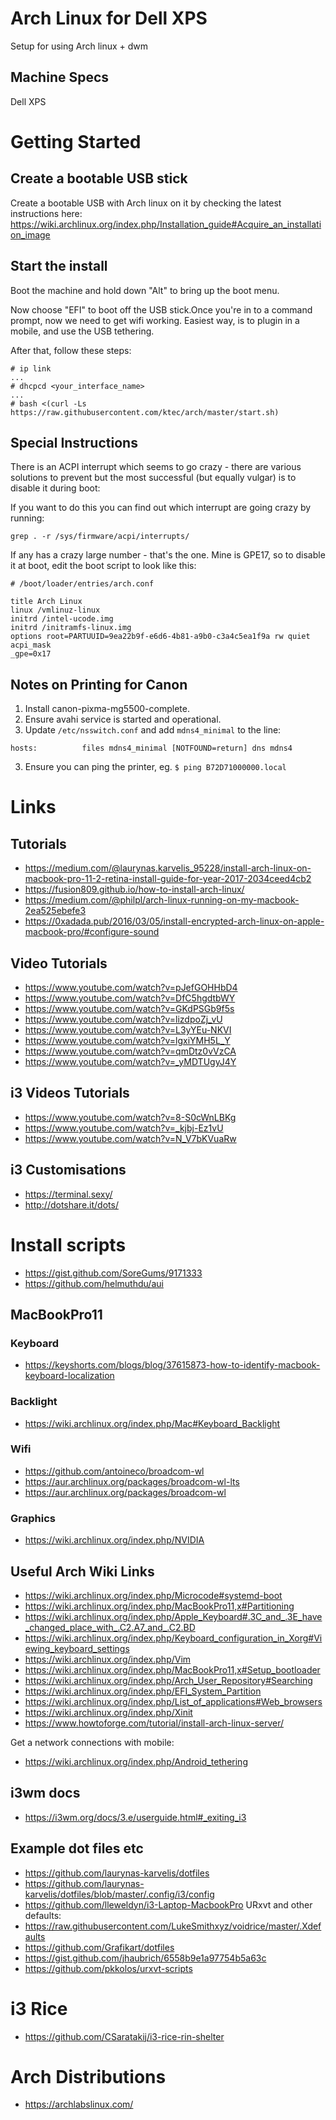 # Arch Linux for Dell XPS
Setup for using Arch linux + dwm 

## Machine Specs

Dell XPS

# Getting Started

## Create a bootable USB stick

Create a bootable USB with Arch linux on it by checking the latest instructions here: https://wiki.archlinux.org/index.php/Installation_guide#Acquire_an_installation_image

## Start the install

Boot the machine and hold down "Alt" to bring up the boot menu. 

Now choose "EFI" to boot off the USB stick.Once you're in to a command prompt, now we need to get wifi working. Easiest way, is to plugin in a mobile, and use the USB tethering.

After that, follow these steps:

```
# ip link
...
# dhcpcd <your_interface_name>
...
# bash <(curl -Ls https://raw.githubusercontent.com/ktec/arch/master/start.sh)
```

## Special Instructions

There is an ACPI interrupt which seems to go crazy - there are various solutions to prevent but the most successful (but equally vulgar) is to disable it during boot:

If you want to do this you can find out which interrupt are going crazy by running:
```
grep . -r /sys/firmware/acpi/interrupts/
```
If any has a crazy large number - that's the one. Mine is GPE17, so to disable it at boot, edit the boot script to look like this:

```
# /boot/loader/entries/arch.conf

title Arch Linux
linux /vmlinuz-linux
initrd /intel-ucode.img
initrd /initramfs-linux.img
options root=PARTUUID=9ea22b9f-e6d6-4b81-a9b0-c3a4c5ea1f9a rw quiet acpi_mask
_gpe=0x17
```


## Notes on Printing for Canon

1. Install canon-pixma-mg5500-complete.
2. Ensure avahi service is started and operational.
3. Update `/etc/nsswitch.conf` and add `mdns4_minimal` to the line:
```
hosts:          files mdns4_minimal [NOTFOUND=return] dns mdns4
```
3. Ensure you can ping the printer, eg. `$ ping B72D71000000.local`

# Links

## Tutorials
  - https://medium.com/@laurynas.karvelis_95228/install-arch-linux-on-macbook-pro-11-2-retina-install-guide-for-year-2017-2034ceed4cb2
  - https://fusion809.github.io/how-to-install-arch-linux/
  - https://medium.com/@philpl/arch-linux-running-on-my-macbook-2ea525ebefe3
  - https://0xadada.pub/2016/03/05/install-encrypted-arch-linux-on-apple-macbook-pro/#configure-sound

## Video Tutorials
 - https://www.youtube.com/watch?v=pJefGOHHbD4
 - https://www.youtube.com/watch?v=DfC5hgdtbWY
 - https://www.youtube.com/watch?v=GKdPSGb9f5s
 - https://www.youtube.com/watch?v=lizdpoZj_vU
 - https://www.youtube.com/watch?v=L3yYEu-NKVI
 - https://www.youtube.com/watch?v=lgxiYMH5L_Y
 - https://www.youtube.com/watch?v=qmDtz0vVzCA
 - https://www.youtube.com/watch?v=_yMDTUgyJ4Y

## i3 Videos Tutorials
 - https://www.youtube.com/watch?v=8-S0cWnLBKg
 - https://www.youtube.com/watch?v=_kjbj-Ez1vU
 - https://www.youtube.com/watch?v=N_V7bKVuaRw


## i3 Customisations
 - https://terminal.sexy/
 - http://dotshare.it/dots/


# Install scripts
 - https://gist.github.com/SoreGums/9171333
 - https://github.com/helmuthdu/aui


## MacBookPro11

### Keyboard
 - https://keyshorts.com/blogs/blog/37615873-how-to-identify-macbook-keyboard-localization

### Backlight
 - https://wiki.archlinux.org/index.php/Mac#Keyboard_Backlight

### Wifi
 - https://github.com/antoineco/broadcom-wl
 - https://aur.archlinux.org/packages/broadcom-wl-lts
 - https://aur.archlinux.org/packages/broadcom-wl

### Graphics
 - https://wiki.archlinux.org/index.php/NVIDIA

## Useful Arch Wiki Links
  - https://wiki.archlinux.org/index.php/Microcode#systemd-boot
  - https://wiki.archlinux.org/index.php/MacBookPro11,x#Partitioning
  - https://wiki.archlinux.org/index.php/Apple_Keyboard#.3C_and_.3E_have_changed_place_with_.C2.A7_and_.C2.BD
  - https://wiki.archlinux.org/index.php/Keyboard_configuration_in_Xorg#Viewing_keyboard_settings
  - https://wiki.archlinux.org/index.php/Vim
  - https://wiki.archlinux.org/index.php/MacBookPro11,x#Setup_bootloader
  - https://wiki.archlinux.org/index.php/Arch_User_Repository#Searching
  - https://wiki.archlinux.org/index.php/EFI_System_Partition
  - https://wiki.archlinux.org/index.php/List_of_applications#Web_browsers
  - https://wiki.archlinux.org/index.php/Xinit
  - https://www.howtoforge.com/tutorial/install-arch-linux-server/

Get a network connections with mobile:
  - https://wiki.archlinux.org/index.php/Android_tethering

## i3wm docs
 - https://i3wm.org/docs/3.e/userguide.html#_exiting_i3

## Example dot files etc
  - https://github.com/laurynas-karvelis/dotfiles
  - https://github.com/laurynas-karvelis/dotfiles/blob/master/.config/i3/config
  - https://github.com/lleweldyn/i3-Laptop-MacbookPro
URxvt and other defaults:
  - https://raw.githubusercontent.com/LukeSmithxyz/voidrice/master/.Xdefaults
  - https://github.com/Grafikart/dotfiles
  - https://gist.github.com/jhaubrich/6558b9e1a97754b5a63c
  - https://github.com/pkkolos/urxvt-scripts

# i3 Rice
  - https://github.com/CSaratakij/i3-rice-rin-shelter


# Arch Distributions
 - https://archlabslinux.com/
